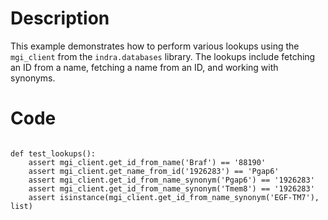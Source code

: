 # Description
This example demonstrates how to perform various lookups using the `mgi_client` from the `indra.databases` library. The lookups include fetching an ID from a name, fetching a name from an ID, and working with synonyms.

# Code
```

def test_lookups():
    assert mgi_client.get_id_from_name('Braf') == '88190'
    assert mgi_client.get_name_from_id('1926283') == 'Pgap6'
    assert mgi_client.get_id_from_name_synonym('Pgap6') == '1926283'
    assert mgi_client.get_id_from_name_synonym('Tmem8') == '1926283'
    assert isinstance(mgi_client.get_id_from_name_synonym('EGF-TM7'), list)

```

